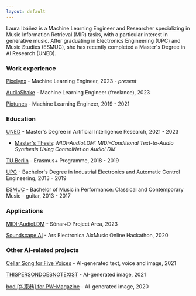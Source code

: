 ```yaml
---
layout: default
---
```


Laura Ibáñez is a Machine Learning Engineer and Researcher specializing in Music Information Retrieval (MIR) tasks, with a particular interest in generative music. After graduating in Electronics Engineering (UPC) and Music Studies (ESMUC), she has recently completed a Master's Degree in AI Research (UNED).

### Work experience

[Pixelynx](https://pixelynx.io/) - Machine Learning Engineer, 2023 - _present_

[AudioShake](https://www.audioshake.ai/) - Machine Learning Engineer (freelance), 2023

[Pixtunes](https://www.pixtunes.com/) - Machine Learning Engineer, 2019 - 2021

### Education

[UNED](https://www.uned.es/) - Master's Degree in Artificial Intelligence Research, 2021 - 2023
- [Master's Thesis](https://lauraibnz.github.io/docs/TFM.pdf): _MIDI-AudioLDM: MIDI-Conditional Text-to-Audio Synthesis Using ControlNet on AudioLDM_

[TU Berlin](https://www.tu.berlin/) - Erasmus+ Programme, 2018 - 2019

[UPC](https://www.upc.edu/) - Bachelor's Degree in Industrial Electronics and Automatic Control Engineering, 2013 - 2019

[ESMUC](https://www.esmuc.cat/) - Bachelor of Music in Performance: Classical and Contemporary Music - guitar, 2013 - 2017

### Applications

[MIDI-AudioLDM](https://huggingface.co/spaces/lauraibnz/midi-audioldm) - Sónar+D Project Area, 2023

[Soundscape AI](https://soundscape-ai.netlify.app/) - Ars Electronica AIxMusic Online Hackathon, 2020

### Other AI-related projects

[Cellar Song for Five Voices](https://www.virtuallyrealityevents.com/emmettwilliams) - AI-generated text, voice and image, 2021

[THISPERSONDOESNOTEXIST](https://www.michaelbrailey.com/thispersondoesnotexist) - AI-generated image, 2021

[bod [包家巷] for PW-Magazine](https://pw-magazine.com/2020/bod-sentient-sounds-impossible-to-avoid) - AI-generated image, 2020

